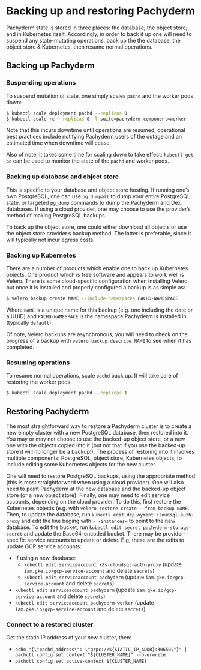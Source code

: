 # Backing up and restoring Pachyderm

Pachyderm state is stored in three places: the database; the object
store; and in Kubernetes itself.  Accordingly, in order to back it up
one will need to suspend any state-mutating operations, back up the
the database, the object store & Kubernetes, then resume normal
operations.

## Backing up Pachyderm

### Suspending operations

To suspend mutation of state, one simply scales `pachd` and the worker
pods down:

```sh
$ kubectl scale deployment pachd --replicas 0
$ kubectl scale rc --replicas 0 -l suite=pachyderm,component=worker
```

Note that this incurs downtime until operations are resumed;
operational best practices include notifying Pachyderm users of the
outage and an estimated time when downtime will cease.

Also of note, it takes some time for scaling down to take effect;
`kubectl get po` can be used to monitor the state of the `pachd` and
worker pods.

### Backing up database and object store

This is specific to your database and object store hosting.  If
running one’s own PostgreSQL, one can use `pg_dumpall` to dump your
entire PostgreSQL state, or targeted `pg_dump` commands to dump the
Pachyderm and Dex databases.  If using a cloud provider, one may
choose to use the provider’s method of making PostgreSQL backups.

To back up the object store, one could either download all objects or
use the object store provider’s backup method.  The latter is
preferable, since it will typically not incur egress costs.

### Backing up Kubernetes

There are a number of products which enable one to back up Kubernetes
objects.  One product which is free software and appears to work well
is Velero.  There is some cloud-specific configuration when installing
Velero, but once it is installed and properly configured a backup is
as simple as:

```sh
$ velero backup create NAME --include-namespaces PACHD-NAMESPACE
```

Where `NAME` is a unique name for this backup (e.g. one including the
date or a UUID) and `PACHD-NAMESPACE` is the namespace Pachyderm is
installed in (typically `default`).

Of note, Velero backups are asynchronous; you will need to check on
the progress of a backup with `velero backup describe NAME` to see
when it has completed.

### Resuming operations

To resume normal operations, scale `pachd` back up.  It will take care
of restoring the worker pods.

```sh
$ kubectl scale deployment pachd --replicas 1
```

## Restoring Pachyderm

The most straightforward way to restore a Pachyderm cluster is to
create a new empty cluster with a new PostgreSQL database, then
restored into it.  You may or may not choose to use the backed-up
object store, or a new one with the objects copied into it (but not
that if you use the backed-up store it will no longer be a backup!).
The process of restoring into it involves multiple components:
PostgreSQL, object store, Kubernetes objects, to include editing some
Kubernetes objects for the new cluster.

One will need to restore PostgreSQL backups, using the appropriate
method (this is most straightforward when using a cloud provider).
One will also need to point Pachyderm at the new database and the
backed-up object store (or a new object store).  Finally, one may need
to edit service accounts, depending on the cloud provider.  To do
this, first restore the Kubernetes objects (e.g. with `velero restore
create --from-backup NAME`.  Then, to update the database, run
`kubectl edit deployment cloudsql-auth-proxy` and edit the line beging
with `- -instances=` to point to the new database.  To edit the
bucket, run `kubectl edit secret pachyderm-storage-secret` and update
the Base64-encoded bucket.  There may be provider-specific service
accounts to update or delete.  E.g, these are the edits to update GCP
service accounts:

 - If using a new database:
     - `kubectl edit serviceaccount k8s-cloudsql-auth-proxy` (update
         `iam.gke.io/gcp-service-account` and delete `secrets`)
     - `kubectl edit serviceaccount pachyderm` (update
       `iam.gke.io/gcp-service-account` and delete `secrets`)
 - `kubectl edit serviceaccount pachyderm` (update
   `iam.gke.io/gcp-service-account` and delete `secrets`)
 - `kubectl edit serviceaccount pachyderm-worker` (update
   `iam.gke.io/gcp-service-account` and delete `secrets`)

### Connect to a restored cluster

Get the static IP address of your new cluster, then:

  - `echo "{\"pachd_address\": \"grpc://${STATIC_IP_ADDR}:30650\"}" | pachctl config set context "${CLUSTER_NAME}" --overwrite`
  - `pachctl config set active-context ${CLUSTER_NAME}`
